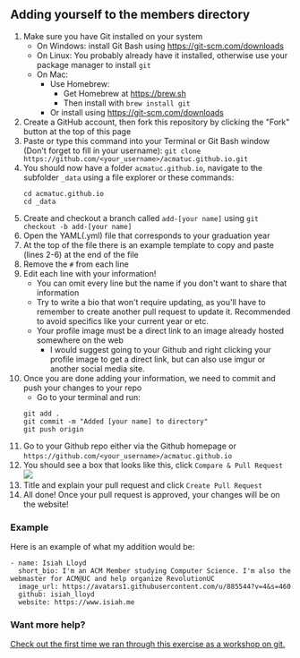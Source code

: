 Adding yourself to the members directory
----

1. Make sure you have Git installed on your system
    * On Windows: install Git Bash using https://git-scm.com/downloads
    * On Linux: You probably already have it installed, otherwise use your package manager to install `git`
    * On Mac:
      * Use Homebrew:
        * Get Homebrew at https://brew.sh
        * Then install with `brew install git`
      * Or install using https://git-scm.com/downloads
2. Create a GitHub account, then fork this repository by clicking the "Fork" button at the top of this page
3.  Paste or type this command into your Terminal or Git Bash window (Don't forget to fill in your username): `git clone https://github.com/<your_username>/acmatuc.github.io.git`
4. You should now have a folder `acmatuc.github.io`,  navigate to the subfolder `_data` using a file explorer or these commands:
    ```
    cd acmatuc.github.io
    cd _data
    ```
5. Create and checkout a branch called `add-[your name]` using `git checkout -b add-[your name]`
6. Open the YAML(.yml) file that corresponds to your graduation year
7. At the top of the file there is an example template to copy and paste (lines 2-6) at the end of the file
8. Remove the `#` from each line
9. Edit each line with your information!
   * You can omit every line but the name if you don't want to share that information
   * Try to write a bio that won't require updating, as you'll have to remember to create another pull request to update it. Recommended to avoid specifics like your current year or etc.
   * Your profile image must be a direct link to an image already hosted somewhere on the web
      * I would suggest going to your Github and right clicking your profile image to get a direct link, but can also use imgur or another social media site.
10. Once you are done adding your information, we need to commit and push your changes to your repo
    * Go to your terminal and run:
    ```
    git add .
    git commit -m "Added [your name] to directory"
    git push origin
    ```
11. Go to your Github repo either via the Github homepage or `https://github.com/<your_username>/acmatuc.github.io`
12. You should see a box that looks like this, click `Compare & Pull Request`
![](https://help.github.com/assets/images/help/repository/repo-actions-pullrequest.png)
13. Title and explain your pull request and click `Create Pull Request`
14. All done! Once your pull request is approved, your changes will be on the website!
 ### Example

 Here is an example of what my addition would be:

 ```
- name: Isiah Lloyd
   short_bio: I'm an ACM Member studying Computer Science. I'm also the webmaster for ACM@UC and help organize RevolutionUC
   image_url: https://avatars1.githubusercontent.com/u/885544?v=4&s=460
   github: isiah_lloyd
   website: https://www.isiah.me
```
### Want more help?
[Check out the first time we ran through this exercise as a workshop on git.](https://youtu.be/5akNrYN8K6w?t=5m4s)
